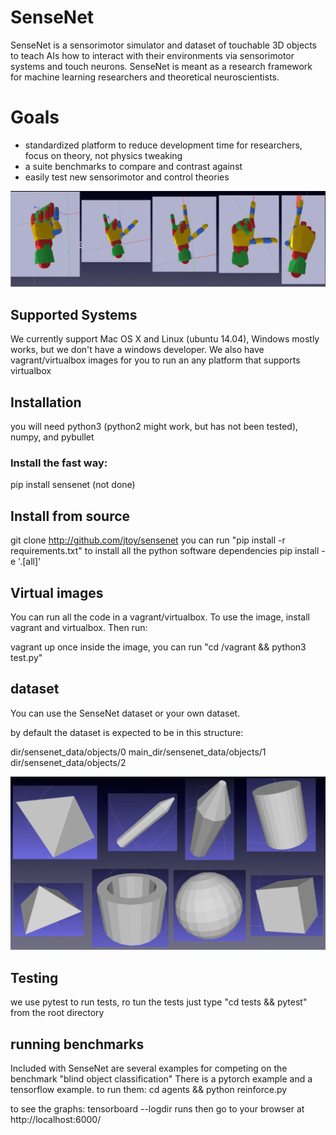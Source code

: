 # SenseNet
SenseNet is a sensorimotor simulator and dataset of touchable 3D objects to teach AIs how to interact with their environments via sensorimotor systems and touch neurons. SenseNet is meant as a research framework for machine learning researchers and theoretical neuroscientists. 

# Goals

* standardized platform to reduce development time for researchers, focus on theory, not physics tweaking
* a suite benchmarks to compare and contrast against
* easily test new sensorimotor and control theories


![gestures](images/gestures.png?raw=true "gestures")

## Supported Systems
We currently support Mac OS X and Linux (ubuntu 14.04), Windows mostly works, but we don't have a windows developer.  We also have vagrant/virtualbox images for you to run an any platform that supports virtualbox

## Installation
you will need python3 (python2 might work, but has not been tested), numpy, and pybullet

### Install the fast way:
pip install sensenet (not done)

## Install from source
git clone http://github.com/jtoy/sensenet
you can run "pip install -r requirements.txt" to install all the python software dependencies
pip install -e '.[all]'

## Virtual images
You can run all the code in a vagrant/virtualbox.  To use the image, install vagrant and virtualbox.  Then run:

vagrant up
once inside the image, you can run "cd /vagrant && python3 test.py"

## dataset
You can use the SenseNet dataset or your own dataset.

by default the dataset is expected to be in this structure:

dir/sensenet_data/objects/0
main_dir/sensenet_data/objects/1
dir/sensenet_data/objects/2

![dataset](images/dataset.png?raw=true "dataset")



## Testing

we use pytest to run tests, ro tun the tests just type "cd tests && pytest" from the root directory

## running benchmarks
 
Included with SenseNet are several examples for competing on the benchmark "blind object classification"
There is a pytorch example and a tensorflow example. to run them:
cd agents && python reinforce.py

to see the graphs: tensorboard --logdir runs then go to your browser at http://localhost:6000/
